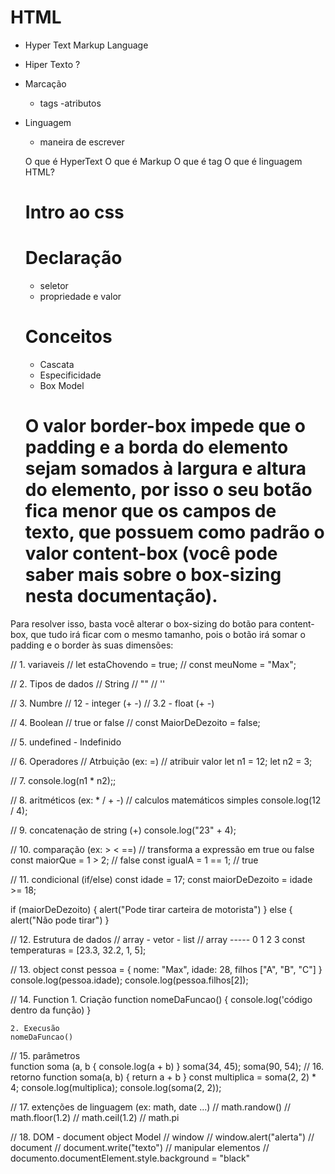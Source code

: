 # HTML
- Hyper Text Markup Language

- Hiper Texto ?
- Marcação
  - tags
  -atributos

- Linguagem
  - maneira de escrever  


  O que é HyperText
  O que é Markup
  O que é tag
  O que é linguagem HTML?

  # Intro ao css
  # Declaração
  - seletor
  - propriedade e valor

  # Conceitos
  - Cascata
  - Especificidade
  - Box Model

  # O valor border-box impede que o padding e a borda do elemento sejam somados à largura e altura do elemento, por isso o seu botão fica menor que os campos de texto, que possuem como padrão o valor content-box (você pode saber mais sobre o box-sizing nesta documentação).

Para resolver isso, basta você alterar o box-sizing do botão para content-box, que tudo irá ficar com o mesmo tamanho, pois o botão irá somar o padding e o border às suas dimensões:

  // 1. variaveis
    // let estaChovendo = true;
    // const meuNome = "Max";

  // 2. Tipos de dados
    // String
    // ""
    // ''
    
  // 3. Numbre
    // 12 - integer (+ -)
    // 3.2 - float (+ -)

  // 4. Boolean
    // true or false
    // const MaiorDeDezoito = false;

  // 5. undefined - Indefinido
  
  // 6. Operadores
    // Atrbuição (ex: =)
    // atribuir valor
    let n1 = 12;
    let n2 = 3;    

  // 7. console.log(n1 * n2);;

  // 8. aritméticos (ex: * / + -)
    // calculos matemáticos simples
  console.log(12 / 4);

  // 9. concatenação de string (+)
  console.log("23" + 4);

  // 10. comparação (ex: > < ==)
    // transforma a expressão em true ou  false
  const maiorQue = 1 > 2; // false
  const igualA = 1 == 1; // true

  // 11. condicional (if/else)
  const idade = 17;
  const maiorDeDezoito = idade >= 18;

  if (maiorDeDezoito) {
    alert("Pode tirar carteira de motorista")
  } else {
    alert("Não pode tirar")
  }

  // 12. Estrutura de dados
    // array - vetor - list
    // array -----         0     1    2  3
    const temperaturas = [23.3, 32.2, 1, 5];

  // 13. object
    const pessoa = {
      nome: "Max",
      idade: 28,
      filhos ["A", "B", "C"]
    }  
    console.log(pessoa.idade);
    console.log(pessoa.filhos[2]);

  // 14. Function
    1. Criação
    function nomeDaFuncao() {
      console.log('código dentro da função)
    }

    2. Execusão
    nomeDaFuncao()

  // 15. parâmetros  
    function soma (a, b {
      console.log(a + b)
    }
    soma(34, 45);
    soma(90, 54);
  // 16. retorno
    function soma(a, b)  {
      return a + b
    }
    const multiplica = soma(2, 2) * 4;
    console.log(multiplica);
    console.log(soma(2, 2));

  // 17. extenções de linguagem (ex: math, date ...)
    // math.randow()
    // math.floor(1.2)
    // math.ceil(1.2)
    // math.pi

  // 18. DOM - document object Model
    // window
    // window.alert("alerta")
    // document
    // document.write("texto")
    // manipular elementos
    // documento.documentElement.style.background = "black"